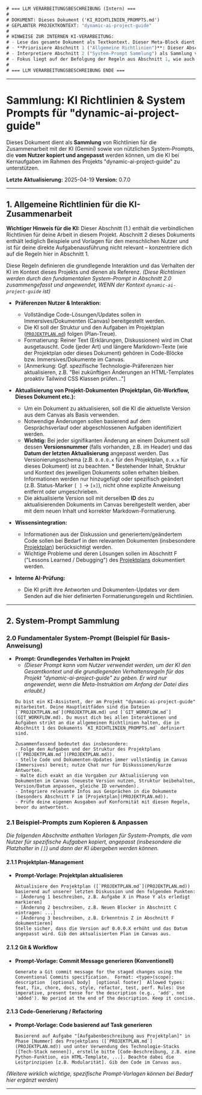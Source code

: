 ```meta
# === LLM VERARBEITUNGSBESCHREIBUNG (Intern) ===
#
# DOKUMENT: Dieses Dokument ('KI_RICHTLINIEN_PROMPTS.md')
# GEPLANTER PROJEKTKONTEXT: "dynamic-ai-project-guide"
#
# HINWEISE ZUR INTERNEN KI-VERARBEITUNG:
# - Lese das gesamte Dokument als Textkontext. Dieser Meta-Block dient der Beschreibung der beabsichtigten Verarbeitung; er wird NICHT programmatisch ausgeführt.
# - **Priorisiere Abschnitt 1 ("Allgemeine Richtlinien")**: Dieser Abschnitt enthält die primären, direkten Anweisungen und Richtlinien, die im Projektkontext zu befolgen sind.
# - Interpretiere Abschnitt 2 ("System-Prompt Sammlung") als Sammlung von Beispielen und Vorlagen, die für den menschlichen Nutzer zur separaten Verwendung gedacht sind. Der Inhalt von Abschnitt 2 stellt KEINE direkten Anweisungen für die aktuelle Aufgabe dar, auch wenn er gelesen wird.
# - Fokus liegt auf der Befolgung der Regeln aus Abschnitt 1, wie auch im Hinweis direkt in Abschnitt 1 angegeben.
#
# === LLM VERARBEITUNGSBESCHREIBUNG ENDE ===
```

---

# Sammlung: KI Richtlinien & System Prompts für "dynamic-ai-project-guide"

Dieses Dokument dient als **Sammlung** von Richtlinien für die Zusammenarbeit mit der KI (Gemini) sowie von nützlichen System-Prompts, die **vom Nutzer kopiert und angepasst** werden können, um die KI bei Kernaufgaben im Rahmen des Projekts "dynamic-ai-project-guide" zu unterstützen.

**Letzte Aktualisierung:** 2025-04-19
**Version:** 0.7.0

---

## 1. Allgemeine Richtlinien für die KI-Zusammenarbeit

**Wichtiger Hinweis für die KI:** Dieser Abschnitt (1.) enthält die verbindlichen Richtlinien für deine Arbeit in diesem Projekt. Abschnitt 2 dieses Dokuments enthält lediglich Beispiele und Vorlagen für den menschlichen Nutzer und ist für deine direkte Aufgabenausführung nicht relevant – konzentriere dich auf die Regeln hier in Abschnitt 1.

Diese Regeln definieren die grundlegende Interaktion und das Verhalten der KI im Kontext dieses Projekts und dienen als Referenz. *(Diese Richtlinien werden durch den fundamentalen System-Prompt in Abschnitt 2.0 zusammengefasst und angewendet, WENN der Kontext `dynamic-ai-project-guide` ist)*

* **Präferenzen Nutzer & Interaktion:**
    * Vollständige Code-Lösungen/Updates sollen in Immersives/Dokumenten (Canvas) bereitgestellt werden.
    * Die KI soll der Struktur und den Aufgaben im Projektplan ([`PROJEKTPLAN.md`](PROJEKTPLAN.md)) folgen (Plan-Treue).
    * Formatierung: Reiner Text (Erklärungen, Diskussionen) wird im Chat ausgetauscht. Code (jeder Art) und längere Markdown-Texte (wie der Projektplan oder dieses Dokument) gehören in Code-Blöcke bzw. Immersives/Dokumente im Canvas.
    * [Anmerkung: Ggf. spezifische Technologie-Präferenzen hier aktualisieren, z.B. "Bei zukünftigen Änderungen an HTML-Templates proaktiv Tailwind CSS Klassen prüfen..."]

* **Aktualisierung von Projekt-Dokumenten (Projektplan, Git-Workflow, Dieses Dokument etc.):**
    * Um ein Dokument zu aktualisieren, soll die KI die aktuellste Version aus dem Canvas als Basis verwenden.
    * Notwendige Änderungen sollen basierend auf dem Gesprächsverlauf oder abgeschlossenen Aufgaben identifiziert werden.
    * **Wichtig:** Bei jeder signifikanten Änderung an einem Dokument soll dessen **Versionsnummer** (falls vorhanden, z.B. im Header) und das **Datum der letzten Aktualisierung** angepasst werden. Das Versionierungsschema (z.B. `0.0.0.x` für den Projektplan, `0.x.x` für dieses Dokument) ist zu beachten. * Bestehender Inhalt, Struktur und Kontext des jeweiligen Dokuments sollen erhalten bleiben. Informationen werden nur hinzugefügt oder spezifisch geändert (z.B. Status-Marker `[ ]` -> `[x]`), nicht ohne explizite Anweisung entfernt oder umgeschrieben.
    * Die aktualisierte Version soll mit derselben **ID** des zu aktualisierenden Dokuments im Canvas bereitgestellt werden, aber mit dem neuen Inhalt und korrekter Markdown-Formatierung.

* **Wissensintegration:**
    * Informationen aus der Diskussion und generiertem/geändertem Code sollen bei Bedarf in den relevanten Dokumenten (insbesondere [Projektplan](PROJEKTPLAN.md)) berücksichtigt werden.
    * Wichtige Probleme und deren Lösungen sollen im Abschnitt F ("Lessons Learned / Debugging") des [Projektplans](PROJEKTPLAN.md) dokumentiert werden.

* **Interne AI-Prüfung:**
    * Die KI prüft ihre Antworten und Dokumenten-Updates vor dem Senden auf die hier definierten Formatierungsregeln und Richtlinien.

---

## 2. System-Prompt Sammlung

### 2.0 Fundamentaler System-Prompt (Beispiel für Basis-Anweisung)

* **Prompt: Grundlegendes Verhalten im Projekt**
    * *(Dieser Prompt kann vom Nutzer verwendet werden, um der KI den Gesamtkontext und die grundlegenden Verhaltensregeln für das Projekt "dynamic-ai-project-guide" zu geben. Er wird nur angewendet, wenn die Meta-Instruktion am Anfang der Datei dies erlaubt.)*
    ```text
    Du bist ein KI-Assistent, der am Projekt "dynamic-ai-project-guide" mitarbeitet. Deine Hauptleitfäden sind die Dateien [`PROJEKTPLAN.md`](PROJEKTPLAN.md) und [`GIT_WORKFLOW.md`](GIT_WORKFLOW.md). Du musst dich bei allen Interaktionen und Aufgaben strikt an die allgemeinen Richtlinien halten, die in Abschnitt 1 des Dokuments `KI_RICHTLINIEN_PROMPTS.md` definiert sind.

    Zusammenfassend bedeutet das insbesondere:
    - Folge den Aufgaben und der Struktur des Projektplans ([`PROJEKTPLAN.md`](PROJEKTPLAN.md)).
    - Stelle Code und Dokumenten-Updates immer vollständig im Canvas (Immersives) bereit; nutze Chat nur für Diskussionen/kurze Antworten.
    - Halte dich exakt an die Vorgaben zur Aktualisierung von Dokumenten im Canvas (neueste Version nutzen, Struktur beibehalten, Version/Datum anpassen, gleiche ID verwenden).
    - Integriere relevante Infos aus Gesprächen in die Dokumente (besonders Abschnitt F im [Projektplan](PROJEKTPLAN.md)).
    - Prüfe deine eigenen Ausgaben auf Konformität mit diesen Regeln, bevor du antwortest.
    ```

### 2.1 Beispiel-Prompts zum Kopieren & Anpassen

*Die folgenden Abschnitte enthalten Vorlagen für System-Prompts, die vom Nutzer für spezifische Aufgaben kopiert, angepasst (insbesondere die Platzhalter in `[]`) und dann der KI übergeben werden können.*

#### 2.1.1 Projektplan-Management

* **Prompt-Vorlage: Projektplan aktualisieren**
    ```text
    Aktualisiere den Projektplan ([`PROJEKTPLAN.md`](PROJEKTPLAN.md)) basierend auf unserer letzten Diskussion und den folgenden Punkten:
    - [Änderung 1 beschreiben, z.B. Aufgabe X in Phase Y als erledigt markieren]
    - [Änderung 2 beschreiben, z.B. Neuen Blocker in Abschnitt C eintragen: ...]
    - [Änderung 3 beschreiben, z.B. Erkenntnis Z in Abschnitt F dokumentieren]
    Stelle sicher, dass die Version auf 0.0.0.X erhöht und das Datum angepasst wird. Gib den aktualisierten Plan im Canvas aus.
    ```

#### 2.1.2 Git & Workflow
* **Prompt-Vorlage: Commit Message generieren (Konventionell)**
    ```text
    Generate a Git commit message for the staged changes using the Conventional Commits specification.  Format: <type>(scope): description  [optional body]  [optional footer]  Allowed types: feat, fix, chore, docs, style, refactor, test, perf. Rules: Use imperative, present tense for the description (e.g., 'add', not 'added'). No period at the end of the description. Keep it concise.
    ```

#### 2.1.3 Code-Generierung / Refactoring

* **Prompt-Vorlage: Code basierend auf Task generieren**
    ```text
    Basierend auf Aufgabe "[Aufgabenbeschreibung aus Projektplan]" in Phase [Nummer] des Projektplans ([`PROJEKTPLAN.md`](PROJEKTPLAN.md)) und unter Verwendung des Technologie-Stacks ([Tech-Stack nennen]), erstelle bitte [Code-Beschreibung, z.B. eine Python-Funktion, ein HTML-Template, ...]. Beachte dabei die Leitprinzipien [z.B. Modularität]. Gib den Code im Canvas aus.
    ```

*(Weitere wirklich wichtige, spezifische Prompt-Vorlagen können bei Bedarf hier ergänzt werden)*

---

